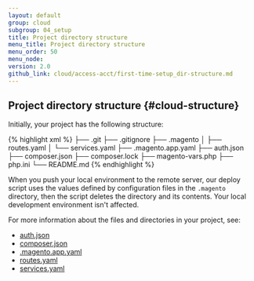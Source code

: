 ```yaml
---
layout: default
group: cloud
subgroup: 04_setup
title: Project directory structure
menu_title: Project directory structure
menu_order: 50
menu_node: 
version: 2.0
github_link: cloud/access-acct/first-time-setup_dir-structure.md
---
```


## Project directory structure {#cloud-structure}
Initially, your project has the following structure:

{% highlight xml %}
├── .git
├── .gitignore
├── .magento
│   ├── routes.yaml
│   └── services.yaml
├── .magento.app.yaml
├── auth.json
├── composer.json
├── composer.lock
├── magento-vars.php
├── php.ini
└── README.md
{% endhighlight %}

<div class="bs-callout bs-callout-info" id="info">
  <p>When you push your local environment to the remote server, our deploy script uses the values defined by configuration files in the <code>.magento</code> directory, then the script deletes the directory and its contents. Your local development environment isn't affected.</p>
</div>

For more information about the files and directories in your project, see:

*	[auth.json]({{page.baseurl}}cloud/access-acct/first-time-setup_template.html)
*	[composer.json]()
*	[.magento.app.yaml]({{page.baseurl}}cloud/project/project-conf-files_magento-app.html)
*	[routes.yaml]({{page.baseurl}}cloud/project/project-conf-files_routes.html)
*	[services.yaml]({{page.baseurl}}cloud/project/project-conf-files_services.html)
